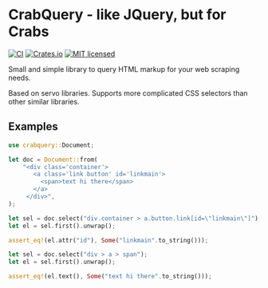 # CrabQuery - like JQuery, but for Crabs

[![CI][ci-badge]][ci-url]
[![Crates.io][crates-badge]][crates-url]
[![MIT licensed][mit-badge]][mit-url]

[crates-badge]: https://img.shields.io/crates/v/crabquery.svg
[crates-url]: https://crates.io/crates/crabquery
[mit-badge]: https://img.shields.io/badge/license-MIT-blue.svg
[mit-url]: LICENSE
[ci-badge]: https://github.com/Gonzih/crabquery/workflows/CI/badge.svg
[ci-url]: https://github.com/Gonzih/crabquery/actions

Small and simple library to query HTML markup for your web scraping needs.

Based on servo libraries.
Supports more complicated CSS selectors than other similar libraries.

## Examples

```rust
use crabquery::Document;

let doc = Document::from(
    "<div class='container'>
       <a class='link button' id='linkmain'>
         <span>text hi there</span>
       </a>
     </div>",
);

let sel = doc.select("div.container > a.button.link[id=\"linkmain\"]");
let el = sel.first().unwrap();

assert_eq!(el.attr("id"), Some("linkmain".to_string()));

let sel = doc.select("div > a > span");
let el = sel.first().unwrap();

assert_eq!(el.text(), Some("text hi there".to_string()));
```
